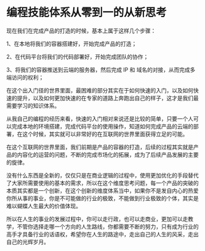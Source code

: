 # 编程技能体系从零到一的从新思考

现在我们在完成产品的打造的时候，基本上属于这样几个步骤：

1、在本地将我们的容器搭建好，开始完成产品的打造；

2、在代码平台将我们的代码部署好，开始完成团队的协作；

3、将我们的容器推送到云端的服务器，然后完成 IP 和 域名的对接，从而完成多端访问的权利；

在这个出入门径的世界里面，最困难的部分其实在于如何快速的入门，以及如何快速的提升，以及如何更加快速的在专家的道路上奔跑出自己的样子，这才是我们最需要学习的知识体系。

从我自己的编程的经历来看，快速的入门相对来说还是比较的简单，只要一个人可以完成本地的环境搭建，完成代码平台的使用操作，知道如何完成产品的云端的部署，在这个时候，其实就可以非常好的在互联网的世界里面获得立足的可能。

在这个互联网的世界里面，我们前期是产品的容器的打造，后续的过程其实就是产品的内容化的运营的问题，不断的完成市场化的拓展，成为了后续产品发展的主要的旋律。

没有什么东西是全新的，仅仅只是在商业逻辑的过程中，使用更加优化的手段替代了大家所需要使用的基本的需求，所以在这个维度思考问题，每一个产品的突破的本质其实都是一个创新，在这个创新的维度体系当中，如果你不是发自内心的热爱你所从事的事业，你是不可能做的行业的极致，不能做到行业极致的个体，其实是难以蝴蝶人生最大的价值体现。

所以在人生的事业的发展过程中，你可以走行政，也可以走商业，更加可以走教学，不管你选择走哪一个方向的人生路线，你都需要不断的努力，只有成为行业的高手才具备行业的话语权，希望你在人生的路途中，走出自己的人生的风采，走出自己的光辉岁月。
